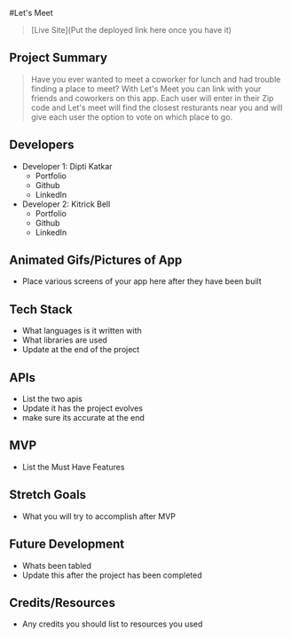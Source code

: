#Let's Meet

> [Live Site](Put the deployed link here once you have it)

## Project Summary

> Have you ever wanted to meet a coworker for lunch and had trouble finding a place to meet? With Let's Meet you can link with your friends and coworkers on this app. Each user will enter in their Zip code and Let's meet will find the closest resturants near you and will give each user the option to vote on which place to go. 

## Developers

- Developer 1: Dipti Katkar
  - Portfolio
  - Github
  - LinkedIn
- Developer 2: Kitrick Bell
  - Portfolio
  - Github
  - LinkedIn


## Animated Gifs/Pictures of App

- Place various screens of your app here after they have been built

## Tech Stack

- What languages is it written with
- What libraries are used
- Update at the end of the project

## APIs

- List the two apis
- Update it has the project evolves
- make sure its accurate at the end

## MVP

- List the Must Have Features

## Stretch Goals

- What you will try to accomplish after MVP

## Future Development

- Whats been tabled
- Update this after the project has been completed

## Credits/Resources

- Any credits you should list to resources you used

